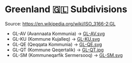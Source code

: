 # Greenland 🇬🇱 Subdivisions

Source: https://en.wikipedia.org/wiki/ISO_3166-2:GL

* GL-AV (Avannaata Kommunia) -> [GL-AV.svg](https://github.com/amckenna41/iso3166-flag-icons/blob/main/iso3166-2-icons/GL/GL-AV.svg)
* GL-KU (Kommune Kujalleq) -> [GL-KU.svg](https://github.com/amckenna41/iso3166-flag-icons/blob/main/iso3166-2-icons/GL/GL-KU.svg)
* GL-QE (Qeqqata Kommunia) -> [GL-QE.svg](https://github.com/amckenna41/iso3166-flag-icons/blob/main/iso3166-2-icons/GL/GL-QE.svg)
* GL-QT (Kommune Qeqertalik) -> [GL-QT.jpg](https://github.com/amckenna41/iso3166-flag-icons/blob/main/iso3166-2-icons/GL/GL-QT.jpg)
* GL-SM (Kommuneqarfik Sermersooq) -> [GL-SM.svg](https://github.com/amckenna41/iso3166-flag-icons/blob/main/iso3166-2-icons/GL/GL-SM.svg)

